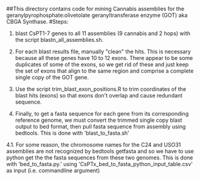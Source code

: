 ##This directory contains code for mining Cannabis assemblies for the geranylpyrophosphate:olivetolate geranyltransferase enzyme (GOT) aka CBGA Synthase.
#Steps:

1. blast CsPT1-7 genes to all 11 assemblies (9 cannabis and 2 hops) with the script blastn_all_assemblies.sh.

2. For each blast results file, manually "clean" the hits. This is necessary because all these genes have 10 to 12 exons. There appear to be some duplicates of some of the exons, so we get rid of these and just keep the set of exons that align to the same region and comprise a complete single copy of the GOT gene. 

3. Use the script trim_blast_exon_positions.R to trim coordinates of the blast hits (exons) so that exons don't overlap and cause redundant sequence. 

4. Finally, to get a fasta sequence for each gene from its corresponding reference genome, we must convert the trimmed single copy blast output to bed format, then pull fasta sequence from assembly using bedtools. This is done with 'blast_to_fasta.sh'

4.1. For some reason, the chromosome names for the C24 and USO31 assemblies are not recognized by bedtools getfasta and so we have to use python get the the fasta sequences from these two genomes. This is done with 'bed_to_fasta.py.' using 'CsPTx_bed_to_fasta_python_input_table.csv' as input (i.e. commandline argument)


